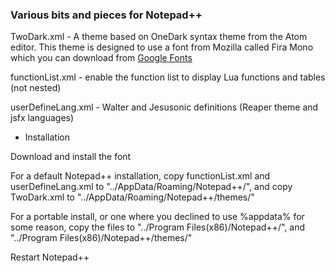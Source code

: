 ### Various bits and pieces for Notepad++

TwoDark.xml - A theme based on OneDark syntax theme from the Atom editor.  This theme is designed to use a font from Mozilla called Fira Mono which you can download from [Google Fonts](https://fonts.google.com/specimen/Fira+Mono)

functionList.xml - enable the function list to display Lua functions and tables (not nested)

userDefineLang.xml - Walter and Jesusonic definitions (Reaper theme and jsfx languages)


- Installation

Download and install the font

For a default Notepad++ installation, copy functionList.xml and userDefineLang.xml to "../AppData/Roaming/Notepad++/", and copy TwoDark.xml to "../AppData/Roaming/Notepad++/themes/" 

For a portable install, or one where you declined to use %appdata% for some reason, copy the files to "../Program Files(x86)/Notepad++/", and "../Program Files(x86)/Notepad++/themes/"

Restart Notepad++
